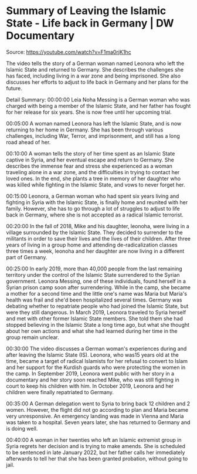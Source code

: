 # Summary of Leaving the Islamic State - Life back in Germany | DW Documentary

Source: https://youtube.com/watch?v=F1ma0rjK1hc

The video tells the story of a German woman named Leonora who left the Islamic State and returned to Germany. She describes the challenges she has faced, including living in a war zone and being imprisoned. She also discusses her efforts to adjust to life back in Germany and her plans for the future.

Detail Summary: 
00:00:00
Leia Noha Messing is a German woman who was charged with being a member of the Islamic State, and her father has fought for her release for six years. She is now free until her upcoming trial.

00:05:00
A woman named Leonora has left the Islamic State, and is now returning to her home in Germany. She has been through various challenges, including War, Terror, and imprisonment, and still has a long road ahead of her.

00:10:00
A woman tells the story of her time spent as an Islamic State captive in Syria, and her eventual escape and return to Germany. She describes the immense fear and stress she experienced as a woman traveling alone in a war zone, and the difficulties in trying to contact her loved ones. In the end, she plants a tree in memory of her daughter who was killed while fighting in the Islamic State, and vows to never forget her.

00:15:00
Leonora, a German woman who had spent six years living and fighting in Syria with the Islamic State, is finally home and reunited with her family. However, she has to go through a lot of struggles to adjust to life back in Germany, where she is not accepted as a radical Islamic terrorist.

00:20:00
In the fall of 2018, Mike and his daughter, leonoha, were living in a village surrounded by the Islamic State. They decided to surrender to the militants in order to save their lives and the lives of their children. After three years of living in a group home and attending de-radicalization classes three times a week, leonoha and her daughter are now living in a different part of Germany.

00:25:00
In early 2019, more than 40,000 people from the last remaining territory under the control of the Islamic State surrendered to the Syrian government. Leonora Messing, one of these individuals, found herself in a Syrian prison camp soon after surrendering. While in the camp, she became a mother for a second time and the little one's name was Maria but Maria's health was frail and she'd been hospitalized several times. Germany was debating whether to repatriate people who had joined the Islamic State, but were they still dangerous. In March 2019, Leonora traveled to Syria herself and met with other former Islamic State members. She told them she had stopped believing in the Islamic State a long time ago, but what she thought about her own actions and what she had learned during her time in the group remain unclear.

00:30:00
The video discusses a German woman's experiences during and after leaving the Islamic State (IS). Leonora, who was15 years old at the time, became a target of radical Islamists for her refusal to convert to Islam and her support for the Kurdish guards who were protecting the women in the camp. In September 2019, Leonora went public with her story in a documentary and her story soon reached Mike, who was still fighting in court to keep his children with him. In October 2019, Leonora and her children were finally repatriated to Germany.

00:35:00
A German delegation went to Syria to bring back 12 children and 2 women. However, the flight did not go according to plan and Maria became very unresponsive. An emergency landing was made in Vienna and Maria was taken to a hospital. Seven years later, she has returned to Germany and is doing well.

00:40:00
A woman in her twenties who left an Islamic extremist group in Syria regrets her decision and is trying to make amends. She is scheduled to be sentenced in late January 2022, but her father calls her immediately afterwards to tell her that she has been granted probation, without going to jail.

